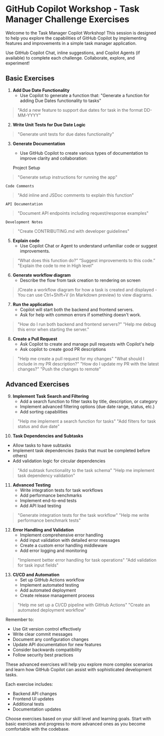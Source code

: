 # GitHub Copilot Workshop - Task Manager Challenge Exercises

Welcome to the Task Manager Copilot Workshop!
This session is designed to help you explore the capabilities of GitHub Copilot by implementing features and improvements in a simple task manager application.

Use GitHub Copilot Chat, inline suggestions, and Copilot Agents (if available) to complete each challenge. Collaborate, explore, and experiment!

## Basic Exercises

1. **Add Due Date Functionality**
   - Use Copilot to generate a function that:
   "Generate a function for adding Due Dates functionality to tasks"

> "Add a new feature to support due dates for task in the format DD-MM-YYYY"

2. **Write Unit Tests for Due Date Logic**
> "Generate  unit tests for due dates functionality"

3. **Generate Documentation**
   - Use GitHub Copilot to create various types of documentation to improve clarity and collaboration:

    Project Setup
> "Generate setup instructions for running the app"

    Code Comments
> "Add inline and JSDoc comments to explain this function"

    API Documentation
> "Document API endpoints including request/response examples"

    Development Notes
> "Create CONTRIBUTING.md with developer guidelines"

5. **Explain code**
    - Use Copilot Chat or Agent to understand unfamiliar code or suggest improvements.

> “What does this function do?”
> “Suggest improvements to this code.”
> "Explain the code to me in High level"

6. **Generate workflow diagram**
   - Describe the flow from task creation to rendering on screen 

> /Create a workflow diagram for how a task is created and displayed
    - You can use Ctrl+Shift+V (in Markdown preview) to view diagrams.

7. **Run the application**
   - Copilot will start both the backend and frontend servers.
   - Ask for help with common errors if something doesn't work.

> "How do I run both backend and frontend servers?"
> "Help me debug this error when starting the server."

8. **Create a Pull Request**
   - Ask Copilot to create and manage pull requests with Copilot's help
   - Ask copilot to create good PR descriptions

> "Help me create a pull request for my changes"
> "What should I include in my PR description?"
> "How do I update my PR with the latest changes?"
> "Push the changes to remote"

## Advanced Exercises

9. **Implement Task Search and Filtering**
   - Add a search function to filter tasks by title, description, or category
   - Implement advanced filtering options (due date range, status, etc.)
   - Add sorting capabilities

> "Help me implement a search function for tasks"
> "Add filters for task status and due date"

10. **Task Dependencies and Subtasks**
   - Allow tasks to have subtasks
   - Implement task dependencies (tasks that must be completed before others)
   - Add validation logic for circular dependencies

> "Add subtask functionality to the task schema"
> "Help me implement task dependency validation"

11. **Advanced Testing**
    - Write integration tests for task workflows
    - Add performance benchmarks
    - Implement end-to-end tests
    - Add API load testing

> "Generate integration tests for the task workflow"
> "Help me write performance benchmark tests"

12. **Error Handling and Validation**
    - Implement comprehensive error handling
    - Add input validation with detailed error messages
    - Create a custom error handling middleware
    - Add error logging and monitoring

> "Implement better error handling for task operations"
> "Add validation for task input fields"

13. **CI/CD and Automation**
    - Set up GitHub Actions workflow
    - Implement automated testing
    - Add automated deployment
    - Create release management process

> "Help me set up a CI/CD pipeline with GitHub Actions"
> "Create an automated deployment workflow"

Remember to:
- Use Git version control effectively
- Write clear commit messages
- Document any configuration changes
- Update API documentation for new features
- Consider backwards compatibility
- Follow security best practices

These advanced exercises will help you explore more complex scenarios and learn how GitHub Copilot can assist with sophisticated development tasks.

Each exercise includes:
- Backend API changes
- Frontend UI updates
- Additional tests
- Documentation updates

Choose exercises based on your skill level and learning goals. Start with basic exercises and progress to more advanced ones as you become comfortable with the codebase.
